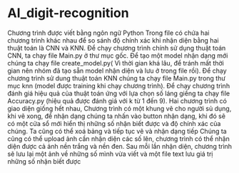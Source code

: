 # AI_digit-recognition
  Chương trình được viết bằng ngôn ngữ Python
  Trong file có chứa hai chương trình khác nhau để so sánh độ chính xác khi nhận diện bằng hai thuật toán là CNN và KNN.
  Để chạy chương trình chính sử dụng thuật toán CNN, ta chạy file Main.py ở thư mục gốc. Để tạo một model nhận dạng mới chúng ta chạy file create_model.py( Vì
thời gian khá lâu, để tránh mất thời gian nên nhóm đã tạo sẵn model nhận diện và lưu ở trong file rồi).
  Để chạy chương trình sử dung thuật toán KNN chúng ta chạy file Main.py trong thư mục knn (model được training khi chạy chương trình). Để chạy
chương trình đánh giá hiệu quả của thuật toán ứng với lựa chọn số láng giềng ta chạy file Accuracy.py (hiệu quả được đánh giá với k từ 1 đến 9).
  Hai chương trình có giao diện giống hết nhau, Chương trình có một khung vẽ cho người sủ dụng, khi vẽ xong, để nhận dạng chúng ta nhấn vào button nhận dạng, khi đó sẽ có
một cửa sổ mới hiển thị những số nhận biết được và độ chính xác của chúng. Ta cũng có thể xoá bảng và tiếp tục vẽ và nhận dạng tiếp
  Chúng ta cũng có thể upload ảnh cần nhận diện các số lên, chương trình có thể nhận diện được cả ảnh nền trắng và nền đen.
  Sau mỗi lần nhận diện, chương trình sẽ lưu lại một ảnh về những số mình vừa viết và một file text lưu giá trị những số nhận biết được
